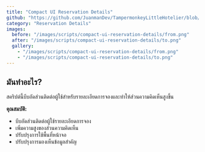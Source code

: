 ```yaml
---
title: "Compact UI Reservation Details"
github: "https://github.com/JuanmanDev/TampermonkeyLittleHotelier/blob/main/frontdesk/reservationDetails/compactUIReservationDetails.user.js"
category: "Reservation Details"
images:
  before: "/images/scripts/compact-ui-reservation-details/from.png"
  after: "/images/scripts/compact-ui-reservation-details/to.png"
  gallery:
    - "/images/scripts/compact-ui-reservation-details/from.png"
    - "/images/scripts/compact-ui-reservation-details/to.png"
---
```


## มันทำอะไร?

สคริปต์นี้บีบอัดส่วนติดต่อผู้ใช้สำหรับรายละเอียดการจองและทำให้ส่วนความคิดเห็นสูงขึ้น

**คุณสมบัติ:**
- บีบอัดส่วนติดต่อผู้ใช้รายละเอียดการจอง
- เพิ่มความสูงของส่วนความคิดเห็น
- ปรับปรุงการใช้พื้นที่หน้าจอ
- ปรับปรุงการมองเห็นข้อมูลสำคัญ
